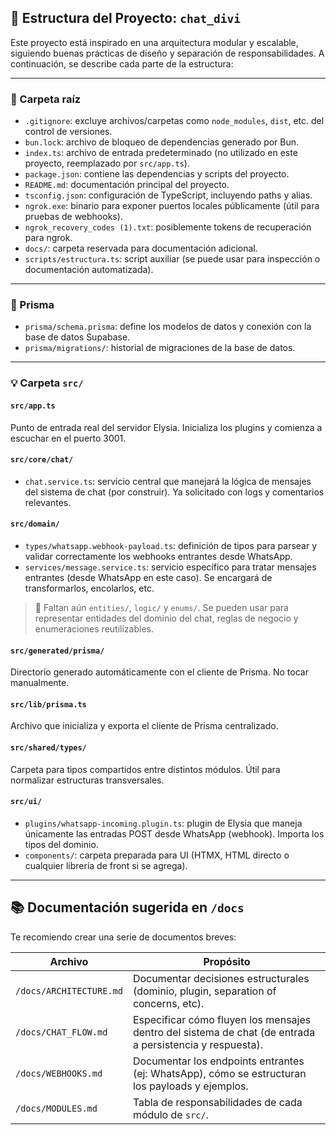 ## 📁 Estructura del Proyecto: `chat_divi`

Este proyecto está inspirado en una arquitectura modular y escalable, siguiendo buenas prácticas de diseño y separación de responsabilidades. A continuación, se describe cada parte de la estructura:

---

### 🧠 Carpeta raíz

* `.gitignore`: excluye archivos/carpetas como `node_modules`, `dist`, etc. del control de versiones.
* `bun.lock`: archivo de bloqueo de dependencias generado por Bun.
* `index.ts`: archivo de entrada predeterminado (no utilizado en este proyecto, reemplazado por `src/app.ts`).
* `package.json`: contiene las dependencias y scripts del proyecto.
* `README.md`: documentación principal del proyecto.
* `tsconfig.json`: configuración de TypeScript, incluyendo paths y alias.
* `ngrok.exe`: binario para exponer puertos locales públicamente (útil para pruebas de webhooks).
* `ngrok_recovery_codes (1).txt`: posiblemente tokens de recuperación para ngrok.
* `docs/`: carpeta reservada para documentación adicional.
* `scripts/estructura.ts`: script auxiliar (se puede usar para inspección o documentación automatizada).

---

### 🧬 Prisma

* `prisma/schema.prisma`: define los modelos de datos y conexión con la base de datos Supabase.
* `prisma/migrations/`: historial de migraciones de la base de datos.

---

### 💡 Carpeta `src/`

#### `src/app.ts`

Punto de entrada real del servidor Elysia. Inicializa los plugins y comienza a escuchar en el puerto 3001.

#### `src/core/chat/`

* `chat.service.ts`: servicio central que manejará la lógica de mensajes del sistema de chat (por construir). Ya solicitado con logs y comentarios relevantes.

#### `src/domain/`

* `types/whatsapp.webhook-payload.ts`: definición de tipos para parsear y validar correctamente los webhooks entrantes desde WhatsApp.
* `services/message.service.ts`: servicio específico para tratar mensajes entrantes (desde WhatsApp en este caso). Se encargará de transformarlos, encolarlos, etc.

> 📌 Faltan aún `entities/`, `logic/` y `enums/`. Se pueden usar para representar entidades del dominio del chat, reglas de negocio y enumeraciones reutilizables.

#### `src/generated/prisma/`

Directorio generado automáticamente con el cliente de Prisma. No tocar manualmente.

#### `src/lib/prisma.ts`

Archivo que inicializa y exporta el cliente de Prisma centralizado.

#### `src/shared/types/`

Carpeta para tipos compartidos entre distintos módulos. Útil para normalizar estructuras transversales.

#### `src/ui/`

* `plugins/whatsapp-incoming.plugin.ts`: plugin de Elysia que maneja únicamente las entradas POST desde WhatsApp (webhook). Importa los tipos del dominio.
* `components/`: carpeta preparada para UI (HTMX, HTML directo o cualquier librería de front si se agrega).

---

## 📚 Documentación sugerida en `/docs`

Te recomiendo crear una serie de documentos breves:

| Archivo                 | Propósito                                                                                                |
| ----------------------- | -------------------------------------------------------------------------------------------------------- |
| `/docs/ARCHITECTURE.md` | Documentar decisiones estructurales (dominio, plugin, separation of concerns, etc).                      |
| `/docs/CHAT_FLOW.md`    | Especificar cómo fluyen los mensajes dentro del sistema de chat (de entrada a persistencia y respuesta). |
| `/docs/WEBHOOKS.md`     | Documentar los endpoints entrantes (ej: WhatsApp), cómo se estructuran los payloads y ejemplos.          |
| `/docs/MODULES.md`      | Tabla de responsabilidades de cada módulo de `src/`.                                                     |
